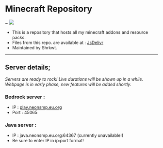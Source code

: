 # Minecraft Repository
~ <a href="https://cdn.jsdelivr.net/gh/gaminglnk/minecraft@master/"><img src="https://data.jsdelivr.com/v1/package/gh/gaminglnk/minecraft/badge"></a>
- This is a repository that hosts all my minecraft addons and resource packs.
- Files from this repo. are available at : <a href="https://cdn.jsdelivr.net/gh/gaminglnk/minecraft@master/">JsDelivr</a>
- Maintained by Shrkwt.

---
## Server details;
*Servers are ready to rock! Live durations will be shown up in a while.*
*Webpage is in early phase, new features will be added shortly.*

### Bedrock server :
- IP : <a href="minecraft://?addExternalServer=Accently|play.neonsmp.eu.org:11648">play.neonsmp.eu.org</a>
- Port : 45065

### Java server :
- IP : java.neonsmp.eu.org:64367 (currently unavailable!)
- Be sure to enter IP in ip:port format!
